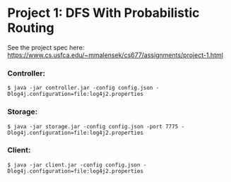 # Project 1: DFS With Probabilistic Routing

See the project spec here: https://www.cs.usfca.edu/~mmalensek/cs677/assignments/project-1.html

### Controller:

    $ java -jar controller.jar -config config.json -Dlog4j.configuration=file:log4j2.properties

### Storage:

    $ java -jar storage.jar -config config.json -port 7775 -Dlog4j.configuration=file:log4j2.properties
    
### Client:

    $ java -jar client.jar -config config.json -Dlog4j.configuration=file:log4j2.properties